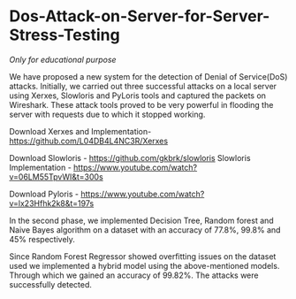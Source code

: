 # Dos-Attack-on-Server-for-Server-Stress-Testing

*Only for educational purpose*

We have proposed a new system for the detection of Denial of Service(DoS) attacks. Initially, we carried out three successful attacks on a local server using 
Xerxes, Slowloris and PyLoris tools and captured the packets on Wireshark. These attack tools proved to be very powerful in flooding the server with requests due to which it stopped working. 

Download Xerxes and Implementation- https://github.com/L04DB4L4NC3R/Xerxes

Download Slowloris - https://github.com/gkbrk/slowloris
Slowloris Implementation - https://www.youtube.com/watch?v=06LM55TpvWI&t=300s

Download Pyloris - https://www.youtube.com/watch?v=lx23Hfhk2k8&t=197s

In the second phase, we implemented Decision Tree, Random forest and Naive Bayes algorithm on a dataset with an accuracy of 77.8%, 99.8% and 45% respectively.

Since Random Forest Regressor showed overfitting issues on the dataset used we implemented a hybrid model using the above-mentioned models. Through which we gained an accuracy of 99.82%. The attacks were successfully detected. 
